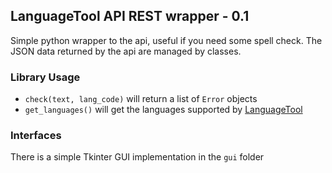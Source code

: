 ## LanguageTool API REST wrapper - 0.1

Simple python wrapper to the api, useful if you need some spell check.
The JSON data returned by the api are managed by classes.

### Library Usage

- `check(text, lang_code)` will return a list of `Error` objects 
- `get_languages()` will get the languages supported by [LanguageTool](https://languagetool.org/)

### Interfaces

There is a simple Tkinter GUI implementation in the `gui` folder
